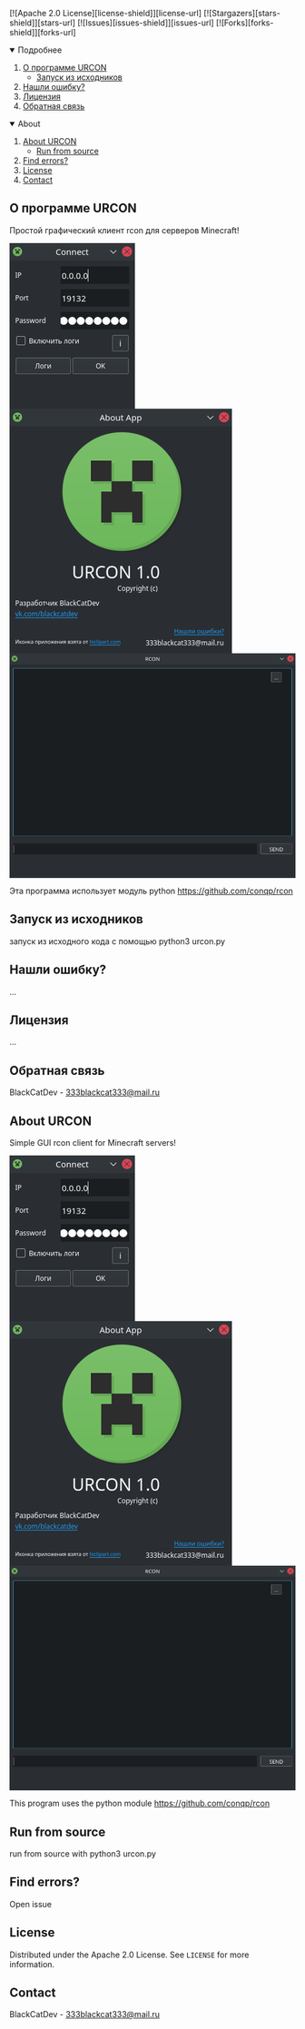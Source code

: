 [![Apache 2.0 License][license-shield]][license-url]
[![Stargazers][stars-shield]][stars-url]
[![Issues][issues-shield]][issues-url]
[![Forks][forks-shield]][forks-url]


<!-- TABLE OF CONTENTS -->
<details open="open">
  <summary>Подробнее</summary>
  <ol>
    <li>
      <a href="#about-urcon-rus">О программе URCON</a>
      <ul>
        <li><a href="#run-with-rus">Запуск из исходников</a></li>
      </ul>
    </li>
    <li><a href="#errors-rus">Нашли ошибку?</a></li>
    <li><a href="#license-rus">Лицензия</a></li>
    <li><a href="#contact-rus">Обратная связь</a></li>
  </ol>
</details>

<!-- TABLE OF CONTENTS -->
<details open="open">
  <summary>About</summary>
  <ol>
    <li>
      <a href="#about-urcon">About URCON</a>
      <ul>
        <li><a href="#run-with">Run from source</a></li>
      </ul>
    </li>
    <li><a href="#errors">Find errors?</a></li>
    <li><a href="#license">License</a></li>
    <li><a href="#contact">Contact</a></li>
  </ol>
</details>

## О программе URCON
Простой графический клиент rcon для серверов Minecraft!

<img src="Screenshots/connect.png" align="center" />
<img src="Screenshots/about.png" align="center" />
<img src="Screenshots/main.png" align="center" />

Эта программа использует модуль python https://github.com/conqp/rcon

## Запуск из исходников
запуск из исходного кода с помощью python3 urcon.py

## Нашли ошибку?
...

## Лицензия
...

## Обратная связь
BlackCatDev - 333blackcat333@mail.ru


## About URCON
Simple GUI rcon client for Minecraft servers!

<img src="Screenshots/connect.png" align="center" />
<img src="Screenshots/about.png" align="center" />
<img src="Screenshots/main.png" align="center" />

This program uses the python module https://github.com/conqp/rcon

## Run from source
run from source with python3 urcon.py

## Find errors?
Open issue

## License
Distributed under the Apache 2.0 License. See `LICENSE` for more information.

## Contact
BlackCatDev - 333blackcat333@mail.ru